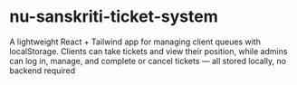 # nu-sanskriti-ticket-system
A lightweight React + Tailwind app for managing client queues with localStorage. Clients can take tickets and view their position, while admins can log in, manage, and complete or cancel tickets — all stored locally, no backend required
